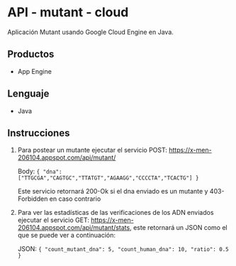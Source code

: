 API - mutant - cloud
==================

Aplicación Mutant usando Google Cloud Engine en Java.

## Productos
- App Engine

## Lenguaje
- Java

## Instrucciones

1. Para postear un mutante ejecutar el servicio POST: https://x-men-206104.appspot.com/api/mutant/

    Body:
        `{
            "dna": ["TTGCGA","CAGTGC","TTATGT","AGAAGG","CCCCTA","TCACTG"]
        }`

   Este servicio retornará 200-Ok si el dna enviado es un mutante y 403-Forbidden en caso contrario

1. Para ver las estadísticas de las verificaciones de los ADN enviados ejecutar el servicio GET: https://x-men-206104.appspot.com/api/mutant/stats, este retornará un JSON como el que se puede ver a continuación:

    JSON:
        `{
            "count_mutant_dna": 5,
            "count_human_dna": 10,
            "ratio": 0.5
        }`
    